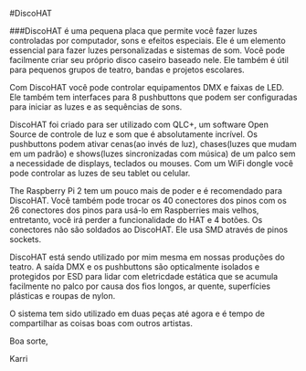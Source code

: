 <!--
---
name: DiscoHAT
class: board
type: audio
formfactor: HAT
manufacturer: Kertatuote
description: Computer controlled DMX lights, sounds and special effects
url: http://discohat.com
buy: http://discohat.com/shop
image: 'discohat.png'
pincount: 40
eeprom: yes
pin:
  '8':
    name: TXD
    active: high
    mode: output
    description: DMX out
  '13':
    name: Button1
    active: low
    mode: input
    description: Button 1
  '15':
    name: Button2
    active: low
    mode: input
    description: Button 2
  '22':
    name: Button3
    active: low
    mode: input
    description: Button 3
  '18':
    name: Button4
    active: low
    mode: input
    description: Button 4
  '16':
    name: Button5
    active: low
    mode: input
    description: Button 5
  '37':
    name: Button6
    active: low
    mode: input
    description: Button 6
  '32':
    name: Button7
    active: low
    mode: input
    description: Button 7
  '36':
    name: Button8
    active: low
    mode: input
    description: Button 8
  '19':
    name: MOSI
    mode: spi
    description: LED strip data
  '23':
    name: SCLK
    mode: spi
    description: LED strip clock
-->
#DiscoHAT

###DiscoHAT é uma pequena placa que permite você fazer luzes controladas por computador, sons e efeitos especiais.
Ele é um elemento essencial para fazer luzes personalizadas e sistemas de som. Você pode facilmente criar seu próprio disco caseiro baseado nele. Ele também é útil para pequenos grupos de teatro, bandas e projetos escolares.

Com DiscoHAT você pode controlar equipamentos DMX e faixas de LED. Ele também tem interfaces para 8 pushbuttons que podem ser configuradas para iniciar as luzes e as sequências de sons.

DiscoHAT foi criado para ser utilizado com QLC+, um software Open Source de controle de luz e som que é absolutamente incrível. Os pushbuttons podem ativar cenas(ao invés de luz), chases(luzes que mudam em um padrão) e shows(luzes sincronizadas com música) de um palco sem a necessidade de displays, teclados ou mouses. Com um WiFi dongle você pode controlar as luzes de seu tablet ou celular.

The Raspberry Pi 2 tem um pouco mais de poder e é recomendado para DiscoHAT. Você também pode trocar os 40 conectores dos pinos com os 26 conectores dos pinos para usá-lo em Raspberries mais velhos, entretanto, você irá perder a funcionalidade do HAT e 4 botões. Os conectores não são soldados ao DiscoHAT. Ele usa SMD através de pinos sockets.

DiscoHAT está sendo utilizado por mim mesma em nossas produções do teatro. A saída DMX e os pushbuttons são opticalmente isolados e protegidos por ESD para lidar com eletricdade estática que se acumula facilmente no palco por causa dos fios longos, ar quente, superfícies plásticas e roupas de nylon.

O sistema tem sido utilizado em duas peças até agora e é tempo de compartilhar as coisas boas com outros artistas.

Boa sorte,

Karri

